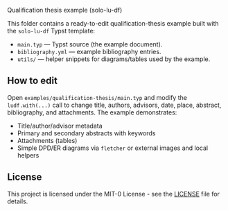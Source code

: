 Qualification thesis example (solo-lu-df)

This folder contains a ready-to-edit qualification-thesis example built with
the `solo-lu-df` Typst template:

- `main.typ` — Typst source (the example document).
- `bibliography.yml` — example bibliography entries.
- `utils/` — helper snippets for diagrams/tables used by the example.

## How to edit

Open `examples/qualification-thesis/main.typ` and modify the `ludf.with(...)`
call to change title, authors, advisors, date, place, abstract, bibliography,
and attachments. The example demonstrates:

- Title/author/advisor metadata
- Primary and secondary abstracts with keywords
- Attachments (tables)
- Simple DPD/ER diagrams via `fletcher` or external images and local helpers

## License

This project is licensed under the MIT-0 License - see the [LICENSE](./../../LICENSE) file for details.
